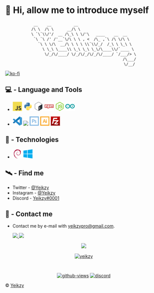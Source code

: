 # 👋 Hi, allow me to introduce myself
<div align="center">

```     
 __    __          __                          
/\ \  /\ \      __/\ \                         
\ `\`\\/'/  __ /\_\ \ \/'\   ____    __  __    
 `\ `\ /' /'__`\/\ \ \ , <  /\_ ,`\ /\ \/\ \   
   `\ \ \/\  __/\ \ \ \ \\`\\/_/  /_\ \ \_\ \  
     \ \_\ \____\\ \_\ \_\ \_\/\____\\/`____ \ 
      \/_/\/____/ \/_/\/_/\/_/\/____/ `/___/> \
                                         /\___/
                                         \/__/
```                                             
</div>

[![ko-fi](https://ko-fi.com/img/githubbutton_sm.svg)](https://ko-fi.com/yeikzy)

## 💻 - Language and Tools

- <code><img height="30" src="https://github.com/devicons/devicon/blob/master/icons/javascript/javascript-original.svg"></code>   <code><img height="30" src="https://github.com/devicons/devicon/blob/master/icons/python/python-original.svg"></code> <code><img height="30" src="https://github.com/devicons/devicon/blob/master/icons/bash/bash-original.svg"></code> <code><img height="30" src="https://github.com/devicons/devicon/blob/master/icons/npm/npm-original-wordmark.svg"></code> <code><img height="30" src="https://github.com/devicons/devicon/blob/master/icons/nodejs/nodejs-plain.svg"></code> <code><img height="30" src="https://github.com/devicons/devicon/blob/master/icons/arduino/arduino-original.svg"></code>

- <code><img height="30" src="https://github.com/devicons/devicon/blob/master/icons/vscode/vscode-original.svg"></code> <code><img height="30" src="https://github.com/Yeikzy/Yeikzy/blob/main/workflows/Blender_logo_no_text.svg"></code> <code><img height="30" src="https://github.com/devicons/devicon/blob/master/icons/photoshop/photoshop-line.svg"></code> <code><img height="30" src="https://github.com/devicons/devicon/blob/master/icons/illustrator/illustrator-line.svg"></code> <code><img height="30" src="https://github.com/devicons/devicon/blob/master/icons/filezilla/filezilla-plain.svg"></code>

## 🚀 - Technologies

- <code><img height="30" src="https://github.com/devicons/devicon/blob/master/icons/debian/debian-plain.svg"></code> <code><img height="30" src="https://github.com/devicons/devicon/blob/master/icons/windows8/windows8-original.svg"></code>

## 🛰️ - Find me

- Twitter - [@Yeikzy](https://twitter.com/yeikzy)
- Instagram - [@Yeikzy](https://www.instagram.com/yeikzy/?igshid=lriiibb7gob6)
- Discord - [Yeikzy#0001](https://discord.gg/ErwAkKhMsR)

## 📡 - Contact me

- Contact me by e-mail with yeikzypro@gmail.com.

  <tr>
    <td align="center" style="padding=0;width=50%;">
      <a href="https://github.com/yeikzy">
      <img src="https://github-readme-stats.vercel.app/api/?username=yeikzy&title_color=ec7460&text_color=9f9f9f&show_icons=true&bg_color=00000000&hide_border=true&icon_color=ec7460&hide_title=true&count_private=true&include_all_commits=true&enable_animations=true" />
    </td>
      <td align="center" style="padding=0;width=50%;">
      <a href="https://github.com/yeikzy">
      <img src="https://github-readme-stats-one-bice.vercel.app/api/top-langs/?username=yeikzy&role=OWNER,ORGANIZATION_MEMBER,COLLABORATOR&title_color=ec7460&text_color=9f9f9f&show_icons=true&bg_color=00000000&hide_border=true&icon_color=ec7460&hide_title=true&count_private=true&enable_animations=true" />
    </td>
  </tr>
</p>

<p align="center">
  <tr>
    <td align="center" style="padding=0;width=50%;">
      <a href="https://github.com/yeikzy">
      <img src="https://github-readme-streak-stats.herokuapp.com?user=yeikzy&theme=tokyonight_duo&hide_border=true&ring=ec7460&currStreakLabel=FFFFFF&sideNums=ec7460&dates=979797&sideLabels=FFFFFF&currStreakNum=FFFFFF&border=DD2727&stroke=00000000&background=00000000&fire=FF7600" />
    </td>
  </tr>
</p>

<p align="center"> 
    <a href="https://github.com/Yeikzy">
  <img src="https://github-profile-trophy.vercel.app/?username=Yeikzy&no-bg=true" alt="yeikzy" /> </p>
<br>

<div align="center"> 

[![github-views](https://komarev.com/ghpvc/?username=yeikzy&color=blue)](https://github.com/Yeikzy) [![discord](https://discordapp.com/api/guilds/903412602921705544/widget.png)](https://discord.gg/kmpnWBzDCa)

</div>

© [Yeikzy](https://github.com/Yeikzy)
